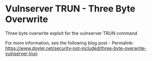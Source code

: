 # Vulnserver TRUN - Three Byte Overwrite
Three byte overwrite exploit for the vulnserver TRUN command

For more information, see the following blog post - Permalink: https://www.doyler.net/security-not-included/three-byte-overwrite-vulnserver-trun